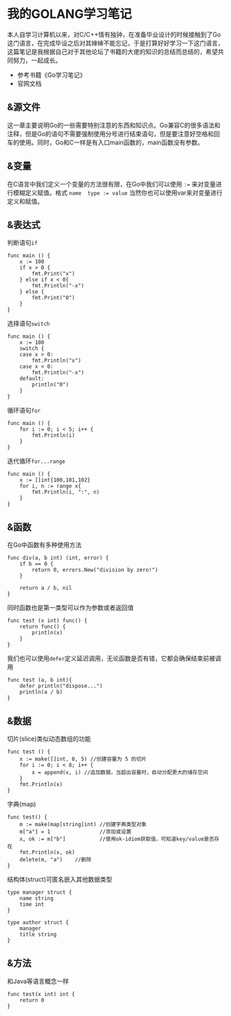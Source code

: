 # 我的GOLANG学习笔记

本人自学习计算机以来，对C/C++情有独钟，在准备毕业设计的时候接触到了Go这门语言，在完成毕设之后对其婶婶不能忘记，于是打算好好学习一下这门语言，这篇笔记是我根据自己对于其他论坛了书籍的大佬的知识的总结而总结的，希望共同努力，一起成长。
- 参考书籍《Go学习笔记》
- 官网文档

## &源文件
这一章主要说明Go的一些需要特别注意的东西和知识点。Go兼容C的很多语法和注释，但是Go的语句不需要强制使用分号进行结束语句，但是要注意好空格和回车的使用。同时，Go和C一样是有入口main函数的，main函数没有参数。

## &变量
在C语言中我们定义一个变量的方法很有限，在Go中我们可以使用 `:=` 来对变量进行模糊定义赋值。格式
`name  type := value`
当然你也可以使用var来对变量进行定义和赋值。

## &表达式
判断语句`if`
```
func main () {
	x := 100
	if x > 0 {
		fmt.Print("x")
	} else if x < 0{
		fmt.Println("-x")
	} else {
		fmt.Print("0")
	}
}
```
选择语句`switch`
```
func main () {
	x := 100
	switch {
	case x > 0:
		fmt.Println("x")
	case x < 0:
		fmt.Println("-x")
	default:
		println("0")
	}
}
```
循环语句`for`
```
func main () {
	for i := 0; i < 5; i++ {
		fmt.Println(i)
	}
}
```
迭代循环`for...range`
```
func main () {
	x := []int{100,101,102}
	for i, n := range x{
		fmt.Println(i, ":", n)
	}
}

```

## &函数
在Go中函数有多种使用方法
```
func div(a, b int) (int, error) {
	if b == 0 {
		return 0, errors.New("division by zero!")
	}
	
	return a / b, nil
}
```
同时函数也是第一类型可以作为参数或者返回值
```
func test (x int) func() {
	return func() {
		println(x)
	}
}
```
我们也可以使用`defer`定义延迟调用，无论函数是否有错，它都会确保结束前被调用
```
func test (a, b int){
	defer println("dispose...")
	println(a / b)
}
```

## &数据
切片(slice)类似动态数组的功能
```
func test () {
	x := make([]int, 0, 5) //创建容量为 5 的切片
	for i := 0; i < 8; i++ {
		x = append(x, i) //追加数据，当超出容量时，自动分配更大的储存空间
	}
	fmt.Println(x)
}
```
字典(map)
```
func test() {
	m := make(map[string]int) //创建字典类型对象
	m["a"] = 1                //添加或设置
	x, ok := m["b"]           //使用ok-idiom获取值，可知道key/value是否存在
	fmt.Println(x, ok)
	delete(m, "a") 	  //删除
}
```
结构体(struct)可匿名嵌入其他数据类型
```
type manager struct {
	name string
	time int
}

type author struct {
	manager
	title string
}

```

## &方法
和Java等语言概念一样
```
func test(x int) int {
	return 0
}

```
